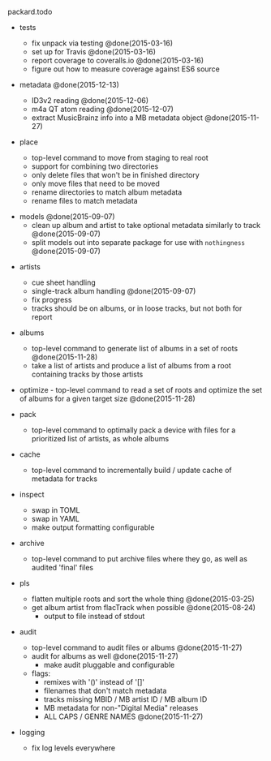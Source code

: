 packard.todo

* tests
	- fix unpack via testing @done(2015-03-16)
	- set up for Travis @done(2015-03-16)
	- report coverage to coveralls.io @done(2015-03-16)
	- figure out how to measure coverage against ES6 source

* metadata @done(2015-12-13)
	- ID3v2 reading @done(2015-12-06)
	- m4a QT atom reading @done(2015-12-07)
	- extract MusicBrainz info into a MB metadata object @done(2015-11-27)

* place
	- top-level command to move from staging to real root
	- support for combining two directories
	- only delete files that won't be in finished directory
	- only move files that need to be moved
	- rename directories to match album metadata
	- rename files to match metadata

- models @done(2015-09-07)
	- clean up album and artist to take optional metadata similarly to track @done(2015-09-07)
	- split models out into separate package for use with `nothingness` @done(2015-09-07)

* artists
	- cue sheet handling
	- single-track album handling @done(2015-09-07)
	- fix progress
	- tracks should be on albums, or in loose tracks, but not both for report

* albums
	- top-level command to generate list of albums in a set of roots @done(2015-11-28)
	- take a list of artists and produce a list of albums from a root containing tracks by those artists

* optimize
       - top-level command to read a set of roots and optimize the set of albums for a given target size @done(2015-11-28)

* pack
	- top-level command to optimally pack a device with files for a prioritized list of artists, as whole albums

* cache
	- top-level command to incrementally build / update cache of metadata for tracks

* inspect
	- swap in TOML
	- swap in YAML
	- make output formatting configurable

* archive
	- top-level command to put archive files where they go, as well as audited 'final' files

* pls
	- flatten multiple roots and sort the whole thing @done(2015-03-25)
	- get album artist from flacTrack when possible @done(2015-08-24)
        - output to file instead of stdout

* audit
	- top-level command to audit files or albums @done(2015-11-27)
	- audit for albums as well @done(2015-11-27)
        - make audit pluggable and configurable
	- flags:
		- remixes with '()' instead of '[]'
		- filenames that don't match metadata
		- tracks missing MBID / MB artist ID / MB album ID
		- MB metadata for non-"Digital Media" releases
		- ALL CAPS / GENRE NAMES @done(2015-11-27)

* logging
	- fix log levels everywhere
